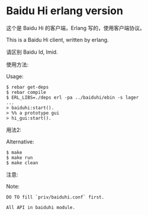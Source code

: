 # Baidu Hi erlang version

这个是 Baidu Hi 的客户端，Erlang 写的，使用客户端协议。

This is a Baidu Hi client, written by erlang.

请区别 Baidu Id, Imid.

使用方法:

Usage:

    $ rebar get-deps
    $ rebar compile
    $ ERL_LIBS=./deps erl -pa ../baiduhi/ebin -s lager
    ...
    > baiduhi:start().
    > %% a prototype gui
    > hi_gui:start().

用法2:

Alternative:

    $ make
    $ make run
    $ make clean

注意:

Note:

    DO TO fill `priv/baiduhi.conf` first.

    All API in baiduhi module.
